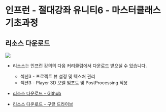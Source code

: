# 인프런 - 절대강좌 유니티6 - 마스터클래스 기초과정

## 리소스 다운로드

![](./Resources/335596.png)

- 리소스는 인프런 강의의 다음 커리큘럼에서 다운로드 받으실 수 있습니다. 
  - 섹션3 - 프로젝트 뷰 설정 및 텍스처 관리
  - 섹션3 - Player 3D 모델 임포트 및 PostProcessing 적용 

- [리소스 다운로드 - Github](./Resources/Resources.zip)
- [리소스 다운로드 - 구글 드라이브](https://drive.google.com/file/d/1v_Vx1qfZybgVDfbRqHXe0nQIyUT6UKXb/view?usp=share_link)
